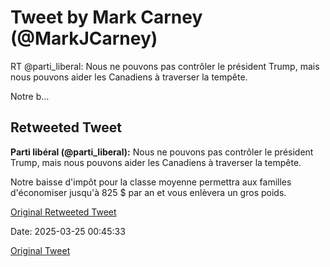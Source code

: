 # Tweet by Mark Carney (@MarkJCarney)

RT @parti_liberal: Nous ne pouvons pas contrôler le président Trump, mais nous pouvons aider les Canadiens à traverser la tempête.

Notre b…

## Retweeted Tweet

**Parti libéral (@parti_liberal):** Nous ne pouvons pas contrôler le président Trump, mais nous pouvons aider les Canadiens à traverser la tempête.

Notre baisse d'impôt pour la classe moyenne permettra aux familles d'économiser jusqu'à 825 $ par an et vous enlèvera un gros poids.

[Original Retweeted Tweet](https://x.com/parti_liberal/status/1904291361685135436)

Date: 2025-03-25 00:45:33

[Original Tweet](https://x.com/MarkJCarney/status/1904333798885458332)
